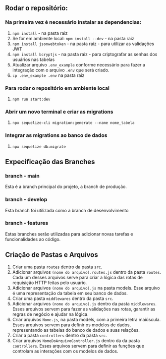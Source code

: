 ## Rodar o repositório:

### Na primeira vez é necessário instalar as dependencias:
1. `npm install` - na pasta raiz
2. Se for em ambiente local: `npm install --dev` - na pasta raiz
3. `npm install jsonwebtoken` - na pasta raiz  - para utilizar as validações JWT
4. `npm install bcryptjs`  - na pasta raiz - para criptografar as senhas dos usuários nas tabelas
5. Atualizar arquivo `.env_example` conforme necessário para fazer a integração com o arquivo `.env` que será criado.
6. `cp .env_example .env` na pasta raiz

### Para rodar o repositório em ambiente local
1. `npm run start:dev`

### Abrir um novo terminal e criar as migrations
1. `npx sequelize-cli migration:generate --name nome_tabela`
### Integrar as migrations ao banco de dados
1. `npx sequelize db:migrate`

## Expecificação das Branches
### branch - main
Esta é a branch principal do projeto, a branch de produção.
### branch - develop
Esta branch foi utilizada como a branch de desenvolvimento
### branch - features
Estas branches serão utilizadas para adicionar novas tarefas e funcionalidades ao código.

## Criação de Pastas e Arquivos
1. Criar uma pasta `routes` dentro da pasta `src`.
2. Adicionar arquivos `(nome do arquivo).routes.js` dentro da pasta `routes`.
    Cada um desses arquivos serve para criar a lógica das rotas de requisição HTTP feitas pelo usuário.
3. Adicionar arquivos `(nome do arquivo).js` na pasta models.
    Esse arquivo é uma representação da tabela em seu banco de dados.
4. Criar uma pasta `middlewares` dentro da pasta `src`.
5. Adicionar arquivos `(nome do arquivo).js` dentro da pasta `middlewares`.
    Esses arquivos servem para fazer as validações nas rotas, garantir as regras de negócio e ajudar na lógica.
6. Criar arquivos `Nome.js`, na pasta models, com a primeira letra maiúscula.
    Esses arquivos servem para definir os modelos de dados, representando as tabelas do banco de dados e suas relações.
7. Criar a pasta `controllers` dentro da pasta `src`.
8. Criar arquivos `NomeDoArquivoController.js` dentro da da pasta `controllers`.
    Esses arquivos servem para definir as funções que controlam as interações com os modelos de dados.